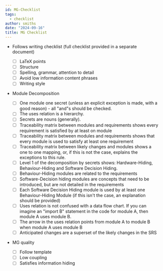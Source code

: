```yaml
---
id: MG-Checklist
tags:
  - checklist
author: smiths
date: "2024-09-16"
title: MG Checklist
---
```


- Follows writing checklist (full checklist provided in a separate document)

  - [ ] LaTeX points
  - [ ] Structure
  - [ ] Spelling, grammar, attention to detail
  - [ ] Avoid low information content phrases
  - [ ] Writing style

- Module Decomposition

  - [ ] One module one secret (unless an explicit exception is made, with a good reason) - all "and"s should be checked.
  - [ ] The uses relation is a hierarchy.
  - [ ] Secrets are nouns (generally).
  - [ ] Traceability matrix between modules and requirements shows every requirement is satisfied by at least on module
  - [ ] Traceability matrix between modules and requirements shows that every module is used to satisfy at least one requirement
  - [ ] Traceability matrix between likely changes and modules shows a one to one mapping, or, if this is not the case, explains the exceptions to this rule.
  - [ ] Level 1 of the decomposition by secrets shows: Hardware-Hiding, Behaviour-Hiding and Software Decision Hiding.
  - [ ] Behaviour-Hiding modules are related to the requirements
  - [ ] Software-Decision hiding modules are concepts that need to be introduced, but are not detailed in the requirements
  - [ ] Each Software Decision Hiding module is used by at least one Behaviour-Hiding Module (if this isn't the case, an explanation should be provided)
  - [ ] Uses relation is not confused with a data flow chart. If you can imagine an "import B" statement in the code for module A, then module A uses module B.
  - [ ] The arrow in the uses relation points from module A to module B when module A uses module B
  - [ ] Anticipated changes are a superset of the likely changes in the SRS

- MG quality
  - [ ] Follow template
  - [ ] Low coupling
  - [ ] Satisfies information hiding
